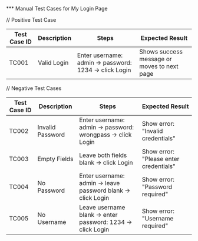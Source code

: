 *** Manual Test Cases for My Login Page

// Positive Test Case

| Test Case ID | Description      | Steps                                                                 | Expected Result                  |
|--------------|------------------|-----------------------------------------------------------------------|----------------------------------|
| TC001        | Valid Login      | Enter username: admin → password: 1234 → click Login                  | Shows success message or moves to next page |

// Negative Test Cases

| Test Case ID | Description        | Steps                                                           | Expected Result                         |
|--------------|--------------------|------------------------------------------------------------------|-----------------------------------------|
| TC002        | Invalid Password   | Enter username: admin → password: wrongpass → click Login       | Show error: "Invalid credentials"       |
| TC003        | Empty Fields       | Leave both fields blank → click Login                           | Show error: "Please enter credentials"  |
| TC004        | No Password        | Enter username: admin → leave password blank → click Login      | Show error: "Password required"         |
| TC005        | No Username        | Leave username blank → enter password: 1234 → click Login       | Show error: "Username required"         |
